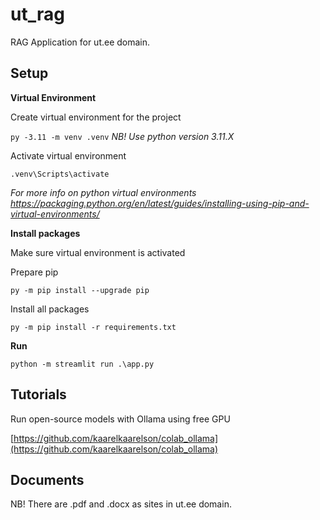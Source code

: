 # ut_rag

RAG Application for ut.ee domain.

## Setup

**Virtual Environment**

Create virtual environment for the project

`py -3.11 -m venv .venv` _NB! Use python version 3.11.X_

Activate virtual environment

`.venv\Scripts\activate`

_For more info on python virtual environments https://packaging.python.org/en/latest/guides/installing-using-pip-and-virtual-environments/_

**Install packages**

Make sure virtual environment is activated

Prepare pip

`py -m pip install --upgrade pip`

Install all packages

`py -m pip install -r requirements.txt`

**Run**

`python -m streamlit run .\app.py`

## Tutorials

Run open-source models with Ollama using free GPU

[https://github.com/kaarelkaarelson/colab_ollama](https://github.com/kaarelkaarelson/colab_ollama)

## Documents

NB! There are .pdf and .docx as sites in ut.ee domain.
